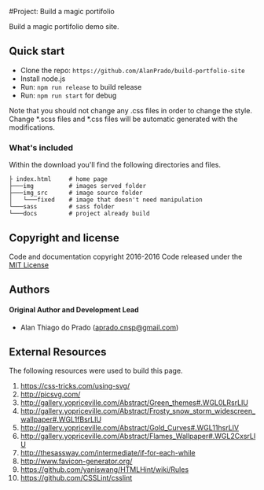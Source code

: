 #Project: Build a magic portifolio

Build a magic portifolio demo site.

## Quick start

- Clone the repo: `https://github.com/AlanPrado/build-portfolio-site`
- Install node.js
- Run: `npm run release` to build release
- Run: `npm run start` for debug

Note that you should not change any .css files in order to change the style.
Change *.scss files and *.css files will be automatic generated with the modifications.

### What's included

Within the download you'll find the following directories and files.
```
├ index.html     # home page
├───img          # images served folder
├───img_src      # image source folder
│   └───fixed    # image that doesn't need manipulation
└───sass         # sass folder
└───docs         # project already build
```

## Copyright and license
Code and documentation copyright 2016-2016 Code released under the [MIT License](https://github.com/AlanPrado/build-portfolio-site/master/LICENSE)

## Authors

#### Original Author and Development Lead

- Alan Thiago do Prado (aprado.cnsp@gmail.com)

## External Resources

The following resources were used to build this page.

1. https://css-tricks.com/using-svg/
2. http://picsvg.com/
3. http://gallery.yopriceville.com/Abstract/Green_themes#.WGL0LRsrLIU
4. http://gallery.yopriceville.com/Abstract/Frosty_snow_storm_widescreen_wallpaper#.WGL1fBsrLIU
5. http://gallery.yopriceville.com/Abstract/Gold_Curves#.WGL11hsrLIV
6. http://gallery.yopriceville.com/Abstract/Flames_Wallpaper#.WGL2CxsrLIU
7. http://thesassway.com/intermediate/if-for-each-while
8. http://www.favicon-generator.org/
9. https://github.com/yaniswang/HTMLHint/wiki/Rules
10. https://github.com/CSSLint/csslint
